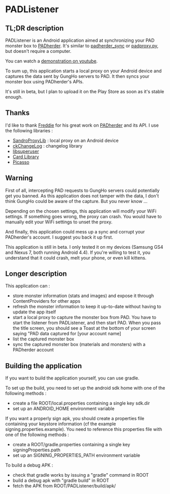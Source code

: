 PADListener
==========

TL;DR description
----------
PADListener is an Android application aimed at synchronizing your PAD monster box to [PADherder](https://www.padherder.com).
It's similar to [padherder_sync](https://github.com/madcowfred/padherder-sync) or [padproxy.py](https://bitbucket.org/mywaifu/padproxy/), but doesn't require a computer.

You can watch a [demonstration on youtube](https://www.youtube.com/watch?v=6zCGqFWgW80).

To sum up, this application starts a local proxy on your Android device and captures the data sent by GungHo servers to PAD. It then syncs your monster box using PADherder's APIs.

It's still in beta, but I plan to upload it on the Play Store as soon as it's stable enough.

Thanks
----------
I'd like to thank [Freddie](https://github.com/madcowfred) for his great work on [PADherder](https://www.padherder.com) and its API.
I use the following libraries :
* [SandroProxyLib](http://code.google.com/p/sandrop/) : local proxy on an Android device
* [ckChangeLog](https://github.com/cketti/ckChangeLog) : changelog library
* [libsuperuser](https://github.com/Chainfire/libsuperuser)
* [Card Library](https://github.com/gabrielemariotti/cardslib)
* [Picasso](https://github.com/square/picasso)


Warning
----------
First of all, intercepting PAD requests to GungHo servers could potentially get you banned. As this application does not tamper with the data, I don't think GungHo could be aware of the capture. But you never know ...

Depending on the chosen settings, this application will modify your WiFi settings. If something goes wrong, the proxy can crash. You would have to manually edit your WiFi settings to unset the proxy.

And finally, this application could mess up a sync and corrupt your PADherder's account. I suggest you back it up first.


This application is still in beta. I only tested it on my devices (Samsung GS4 and Nexus 7, both running Android 4.4).
If you're willing to test it, you understand that it could crash, melt your phone, or even kill kittens.


Longer description
----------
This application can :
* store monster information (stats and images) and expose it through ContentProviders for other apps
* refresh the monster information to keep it up-to-date without having to update the app itself
* start a local proxy to capture the monster box from PAD. You have to start the listener from PADListener, and then start PAD. When you pass the title screen, you should see a Toast at the bottom of your screen saying "PAD data captured for [your account name]
* list the captured monster box
* sync the captured monster box (materials and monsters) with a PADherder account



Building the application
----------
If you want to build the application yourself, you can use gradle.

To set up the build, you need to set up the android sdk home with one of the following methods : 
* create a file ROOT/local.properties containing a single key sdk.dir
* set up an ANDROID_HOME environment variable

If you want a properly sign apk, you should create a properties file containing your keystore information (cf the example signing.properties.example).
You need to reference this properties file with one of the following methods : 
* create a ROOT/gradle.properties containing a single key signingProperties.path
* set up an SIGNING_PROPERTIES_PATH environment variable

To build a debug APK : 
* check that gradle works by issuing a "gradle" command in ROOT
* build a debug apk with "gradle build" in ROOT
* fetch the APK from ROOT/PADListener/build/apk/

